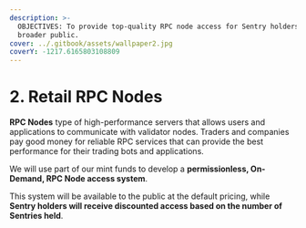 ```yaml
---
description: >-
  OBJECTIVES: To provide top-quality RPC node access for Sentry holders and the
  broader public.
cover: ../.gitbook/assets/wallpaper2.jpg
coverY: -1217.6165803108809
---
```


# 2. Retail RPC Nodes

**RPC Nodes** type of high-performance servers that allows users and applications to communicate with validator nodes. Traders and companies pay good money for reliable RPC services that can provide the best performance for their trading bots and applications.

We will use part of our mint funds to develop a **permissionless, On-Demand, RPC Node access system**.

This system will be available to the public at the default pricing, while **Sentry holders will receive discounted access based on the number of Sentries held**.

